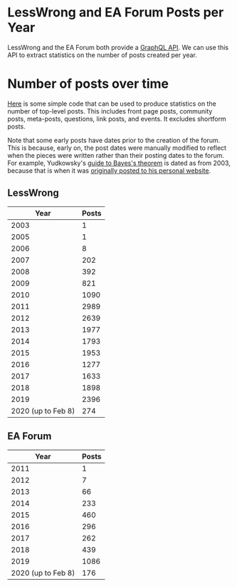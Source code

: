 # LessWrong and EA Forum Posts per Year

LessWrong and the EA Forum both provide a [GraphQL API](https://www.lesswrong.com/posts/LJiGhpq8w4Badr5KJ/graphql-tutorial-for-lesswrong-and-effective-altruism-forum). We can use this API to extract statistics on the number of posts created per year.

# Number of posts over time
[Here](https://gist.github.com/LouisFrancini/45ba6673b2aee67f69f3581daa66c9e0) is some simple code that can be used to produce statistics on the number of top-level posts. This includes front page posts, community posts, meta-posts, questions, link posts, and events. It excludes shortform posts.

Note that some early posts have dates prior to the creation of the forum. This is because, early on, the post dates were manually modified to reflect when the pieces were written rather than their posting dates to the forum. For example, Yudkowsky's [guide to Bayes's theorem](https://www.lesswrong.com/posts/XTXWPQSEgoMkAupKt/an-intuitive-explanation-of-bayes-s-theorem) is dated as from 2003, because that is when it was [originally posted to his personal website](http://yudkowsky.net/rational/bayes/).

## LessWrong

| Year | Posts |
|--|--|
| 2003 | 1 |
| 2005 | 1 |
| 2006 | 8 |
| 2007 | 202 |
| 2008 | 392 |
| 2009 | 821 |
| 2010 | 1090 |
| 2011 | 2989 |
| 2012 | 2639 |
| 2013 | 1977 |
| 2014 | 1793 |
| 2015 | 1953 |
| 2016 | 1277 |
| 2017 | 1633 |
| 2018 | 1898 |
| 2019 | 2396 |
| 2020 (up to Feb 8) | 274 |

## EA Forum

| Year | Posts |
|--|--|
| 2011 | 1 |
| 2012 | 7 |
| 2013 | 66 |
| 2014 | 233 |
| 2015 | 460 |
| 2016 | 296 |
| 2017 | 262 |
| 2018 | 439 |
| 2019 | 1086 |
| 2020 (up to Feb 8) | 176 |
